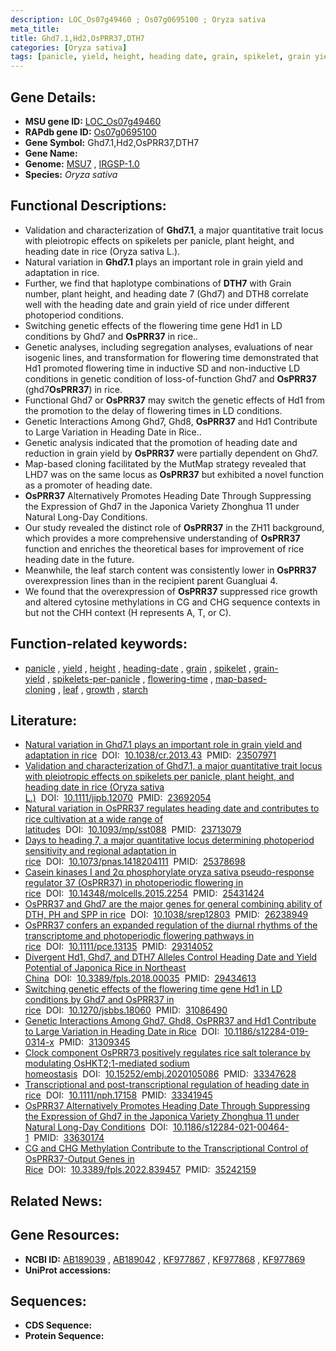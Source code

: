 ```yaml
---
description: LOC_Os07g49460 ; Os07g0695100 ; Oryza sativa
meta_title:
title: Ghd7.1,Hd2,OsPRR37,DTH7
categories: [Oryza sativa]
tags: [panicle, yield, height, heading date, grain, spikelet, grain yield, spikelets per panicle, flowering time, map-based cloning, leaf, growth, starch]
---
```


## Gene Details:
- **MSU gene ID:** [LOC_Os07g49460](http://rice.uga.edu/cgi-bin/ORF_infopage.cgi?orf=LOC_Os07g49460)  
- **RAPdb gene ID:** [Os07g0695100](https://rapdb.dna.affrc.go.jp/locus/?name=Os07g0695100)  
- **Gene Symbol:** Ghd7.1,Hd2,OsPRR37,DTH7
- **Gene Name:**
- **Genome:**  [MSU7](http://rice.uga.edu/)&nbsp;,&nbsp;[IRGSP-1.0](https://rapdb.dna.affrc.go.jp/download/irgsp1.html)
- **Species:** *Oryza sativa*

## Functional Descriptions:
   - Validation and characterization of **Ghd7.1**, a major quantitative trait locus with pleiotropic effects on spikelets per panicle, plant height, and heading date in rice (Oryza sativa L.).
   - Natural variation in **Ghd7.1** plays an important role in grain yield and adaptation in rice.
   - Further, we find that haplotype combinations of **DTH7** with Grain number, plant height, and heading date 7 (Ghd7) and DTH8 correlate well with the heading date and grain yield of rice under different photoperiod conditions.
   - Switching genetic effects of the flowering time gene Hd1 in LD conditions by Ghd7 and **OsPRR37** in rice..
   - Genetic analyses, including segregation analyses, evaluations of near isogenic lines, and transformation for flowering time demonstrated that Hd1 promoted flowering time in inductive SD and non-inductive LD conditions in genetic condition of loss-of-function Ghd7 and **OsPRR37** (ghd7**OsPRR37**) in rice.
   - Functional Ghd7 or **OsPRR37** may switch the genetic effects of Hd1 from the promotion to the delay of flowering times in LD conditions.
   - Genetic Interactions Among Ghd7, Ghd8, **OsPRR37** and Hd1 Contribute to Large Variation in Heading Date in Rice..
   - Genetic analysis indicated that the promotion of heading date and reduction in grain yield by **OsPRR37** were partially dependent on Ghd7.
   - Map-based cloning facilitated by the MutMap strategy revealed that LHD7 was on the same locus as **OsPRR37** but exhibited a novel function as a promoter of heading date.
   - **OsPRR37** Alternatively Promotes Heading Date Through Suppressing the Expression of Ghd7 in the Japonica Variety Zhonghua 11 under Natural Long-Day Conditions.
   - Our study revealed the distinct role of **OsPRR37** in the ZH11 background, which provides a more comprehensive understanding of **OsPRR37** function and enriches the theoretical bases for improvement of rice heading date in the future.
   - Meanwhile, the leaf starch content was consistently lower in **OsPRR37** overexpression lines than in the recipient parent Guangluai 4.
   - We found that the overexpression of **OsPRR37** suppressed rice growth and altered cytosine methylations in CG and CHG sequence contexts in but not the CHH context (H represents A, T, or C).

## Function-related keywords:
   - [panicle](/tags/panicle/)&nbsp;,&nbsp;[yield](/tags/yield/)&nbsp;,&nbsp;[height](/tags/height/)&nbsp;,&nbsp;[heading-date](/tags/heading-date/)&nbsp;,&nbsp;[grain](/tags/grain/)&nbsp;,&nbsp;[spikelet](/tags/spikelet/)&nbsp;,&nbsp;[grain-yield](/tags/grain-yield/)&nbsp;,&nbsp;[spikelets-per-panicle](/tags/spikelets-per-panicle/)&nbsp;,&nbsp;[flowering-time](/tags/flowering-time/)&nbsp;,&nbsp;[map-based-cloning](/tags/map-based-cloning/)&nbsp;,&nbsp;[leaf](/tags/leaf/)&nbsp;,&nbsp;[growth](/tags/growth/)&nbsp;,&nbsp;[starch](/tags/starch/)

## Literature:
   - [Natural variation in Ghd7.1 plays an important role in grain yield and adaptation in rice](https://www.doi.org/10.1038/cr.2013.43)&nbsp;&nbsp;DOI:&nbsp;&nbsp;[10.1038/cr.2013.43](https://www.doi.org/10.1038/cr.2013.43)&nbsp;&nbsp;PMID:&nbsp;&nbsp;[23507971](https://pubmed.ncbi.nlm.nih.gov/23507971/)
   - [Validation and characterization of Ghd7.1, a major quantitative trait locus with pleiotropic effects on spikelets per panicle, plant height, and heading date in rice (Oryza sativa L.)](https://www.doi.org/10.1111/jipb.12070)&nbsp;&nbsp;DOI:&nbsp;&nbsp;[10.1111/jipb.12070](https://www.doi.org/10.1111/jipb.12070)&nbsp;&nbsp;PMID:&nbsp;&nbsp;[23692054](https://pubmed.ncbi.nlm.nih.gov/23692054/)
   - [Natural variation in OsPRR37 regulates heading date and contributes to rice cultivation at a wide range of latitudes](https://www.doi.org/10.1093/mp/sst088)&nbsp;&nbsp;DOI:&nbsp;&nbsp;[10.1093/mp/sst088](https://www.doi.org/10.1093/mp/sst088)&nbsp;&nbsp;PMID:&nbsp;&nbsp;[23713079](https://pubmed.ncbi.nlm.nih.gov/23713079/)
   - [Days to heading 7, a major quantitative locus determining photoperiod sensitivity and regional adaptation in rice](https://www.doi.org/10.1073/pnas.1418204111)&nbsp;&nbsp;DOI:&nbsp;&nbsp;[10.1073/pnas.1418204111](https://www.doi.org/10.1073/pnas.1418204111)&nbsp;&nbsp;PMID:&nbsp;&nbsp;[25378698](https://pubmed.ncbi.nlm.nih.gov/25378698/)
   - [Casein kinases I and 2α phosphorylate oryza sativa pseudo-response regulator 37 (OsPRR37) in photoperiodic flowering in rice](https://www.doi.org/10.14348/molcells.2015.2254)&nbsp;&nbsp;DOI:&nbsp;&nbsp;[10.14348/molcells.2015.2254](https://www.doi.org/10.14348/molcells.2015.2254)&nbsp;&nbsp;PMID:&nbsp;&nbsp;[25431424](https://pubmed.ncbi.nlm.nih.gov/25431424/)
   - [OsPRR37 and Ghd7 are the major genes for general combining ability of DTH, PH and SPP in rice](https://www.doi.org/10.1038/srep12803)&nbsp;&nbsp;DOI:&nbsp;&nbsp;[10.1038/srep12803](https://www.doi.org/10.1038/srep12803)&nbsp;&nbsp;PMID:&nbsp;&nbsp;[26238949](https://pubmed.ncbi.nlm.nih.gov/26238949/)
   - [OsPRR37 confers an expanded regulation of the diurnal rhythms of the transcriptome and photoperiodic flowering pathways in rice](https://www.doi.org/10.1111/pce.13135)&nbsp;&nbsp;DOI:&nbsp;&nbsp;[10.1111/pce.13135](https://www.doi.org/10.1111/pce.13135)&nbsp;&nbsp;PMID:&nbsp;&nbsp;[29314052](https://pubmed.ncbi.nlm.nih.gov/29314052/)
   - [Divergent Hd1, Ghd7, and DTH7 Alleles Control Heading Date and Yield Potential of Japonica Rice in Northeast China](https://www.doi.org/10.3389/fpls.2018.00035)&nbsp;&nbsp;DOI:&nbsp;&nbsp;[10.3389/fpls.2018.00035](https://www.doi.org/10.3389/fpls.2018.00035)&nbsp;&nbsp;PMID:&nbsp;&nbsp;[29434613](https://pubmed.ncbi.nlm.nih.gov/29434613/)
   - [Switching genetic effects of the flowering time gene Hd1 in LD conditions by Ghd7 and OsPRR37 in rice](https://www.doi.org/10.1270/jsbbs.18060)&nbsp;&nbsp;DOI:&nbsp;&nbsp;[10.1270/jsbbs.18060](https://www.doi.org/10.1270/jsbbs.18060)&nbsp;&nbsp;PMID:&nbsp;&nbsp;[31086490](https://pubmed.ncbi.nlm.nih.gov/31086490/)
   - [Genetic Interactions Among Ghd7, Ghd8, OsPRR37 and Hd1 Contribute to Large Variation in Heading Date in Rice](https://www.doi.org/10.1186/s12284-019-0314-x)&nbsp;&nbsp;DOI:&nbsp;&nbsp;[10.1186/s12284-019-0314-x](https://www.doi.org/10.1186/s12284-019-0314-x)&nbsp;&nbsp;PMID:&nbsp;&nbsp;[31309345](https://pubmed.ncbi.nlm.nih.gov/31309345/)
   - [Clock component OsPRR73 positively regulates rice salt tolerance by modulating OsHKT2;1-mediated sodium homeostasis](https://www.doi.org/10.15252/embj.2020105086)&nbsp;&nbsp;DOI:&nbsp;&nbsp;[10.15252/embj.2020105086](https://www.doi.org/10.15252/embj.2020105086)&nbsp;&nbsp;PMID:&nbsp;&nbsp;[33347628](https://pubmed.ncbi.nlm.nih.gov/33347628/)
   - [Transcriptional and post-transcriptional regulation of heading date in rice](https://www.doi.org/10.1111/nph.17158)&nbsp;&nbsp;DOI:&nbsp;&nbsp;[10.1111/nph.17158](https://www.doi.org/10.1111/nph.17158)&nbsp;&nbsp;PMID:&nbsp;&nbsp;[33341945](https://pubmed.ncbi.nlm.nih.gov/33341945/)
   - [OsPRR37 Alternatively Promotes Heading Date Through Suppressing the Expression of Ghd7 in the Japonica Variety Zhonghua 11 under Natural Long-Day Conditions](https://www.doi.org/10.1186/s12284-021-00464-1)&nbsp;&nbsp;DOI:&nbsp;&nbsp;[10.1186/s12284-021-00464-1](https://www.doi.org/10.1186/s12284-021-00464-1)&nbsp;&nbsp;PMID:&nbsp;&nbsp;[33630174](https://pubmed.ncbi.nlm.nih.gov/33630174/)
   - [CG and CHG Methylation Contribute to the Transcriptional Control of OsPRR37-Output Genes in Rice](https://www.doi.org/10.3389/fpls.2022.839457)&nbsp;&nbsp;DOI:&nbsp;&nbsp;[10.3389/fpls.2022.839457](https://www.doi.org/10.3389/fpls.2022.839457)&nbsp;&nbsp;PMID:&nbsp;&nbsp;[35242159](https://pubmed.ncbi.nlm.nih.gov/35242159/)

## Related News:

## Gene Resources:
- **NCBI ID:**  [AB189039](http://www.ncbi.nlm.nih.gov/nuccore/AB189039)&nbsp;,&nbsp;[AB189042](http://www.ncbi.nlm.nih.gov/nuccore/AB189042)&nbsp;,&nbsp;[KF977867](http://www.ncbi.nlm.nih.gov/nuccore/KF977867)&nbsp;,&nbsp;[KF977868](http://www.ncbi.nlm.nih.gov/nuccore/KF977868)&nbsp;,&nbsp;[KF977869](http://www.ncbi.nlm.nih.gov/nuccore/KF977869)
- **UniProt accessions:** [](https://www.uniprot.org/uniprotkb//entry)

## Sequences:
- **CDS Sequence:**
- **Protein Sequence:**
